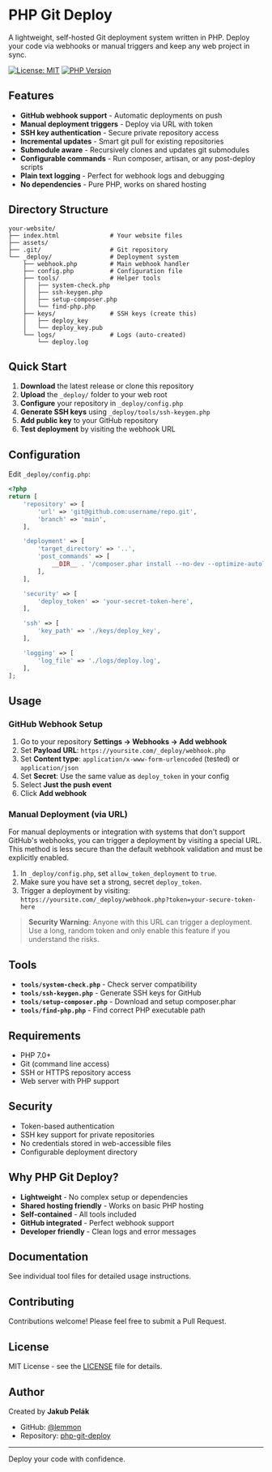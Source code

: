 # PHP Git Deploy

A lightweight, self-hosted Git deployment system written in PHP. Deploy your code via webhooks or manual triggers and keep any web project in sync.

[![License: MIT](https://img.shields.io/badge/License-MIT-yellow.svg)](https://opensource.org/licenses/MIT)
[![PHP Version](https://img.shields.io/badge/PHP-7.0%2B-blue.svg)](https://php.net)

## Features

- **GitHub webhook support** - Automatic deployments on push
- **Manual deployment triggers** - Deploy via URL with token
- **SSH key authentication** - Secure private repository access
- **Incremental updates** - Smart git pull for existing repositories
- **Submodule aware** - Recursively clones and updates git submodules
- **Configurable commands** - Run composer, artisan, or any post-deploy scripts
- **Plain text logging** - Perfect for webhook logs and debugging
- **No dependencies** - Pure PHP, works on shared hosting

## Directory Structure

```
your-website/
├── index.html              # Your website files
├── assets/
├── .git/                   # Git repository
└── _deploy/                # Deployment system
    ├── webhook.php         # Main webhook handler
    ├── config.php          # Configuration file
    ├── tools/              # Helper tools
    │   ├── system-check.php
    │   ├── ssh-keygen.php
    │   ├── setup-composer.php
    │   └── find-php.php
    ├── keys/               # SSH keys (create this)
    │   ├── deploy_key
    │   └── deploy_key.pub
    └── logs/               # Logs (auto-created)
        └── deploy.log
```

## Quick Start

1. **Download** the latest release or clone this repository
2. **Upload** the `_deploy/` folder to your web root
3. **Configure** your repository in `_deploy/config.php`
4. **Generate SSH keys** using `_deploy/tools/ssh-keygen.php`
5. **Add public key** to your GitHub repository
6. **Test deployment** by visiting the webhook URL

## Configuration

Edit `_deploy/config.php`:

```php
<?php
return [
    'repository' => [
        'url' => 'git@github.com:username/repo.git',
        'branch' => 'main',
    ],

    'deployment' => [
        'target_directory' => '..',
        'post_commands' => [
            __DIR__ . '/composer.phar install --no-dev --optimize-autoloader --no-interaction',
        ],
    ],

    'security' => [
        'deploy_token' => 'your-secret-token-here',
    ],

    'ssh' => [
        'key_path' => './keys/deploy_key',
    ],

    'logging' => [
        'log_file' => './logs/deploy.log',
    ],
];
```

## Usage

### GitHub Webhook Setup
1. Go to your repository **Settings → Webhooks → Add webhook**
2. Set **Payload URL**: `https://yoursite.com/_deploy/webhook.php`
3. Set **Content type**: `application/x-www-form-urlencoded` (tested) or `application/json`
4. Set **Secret**: Use the same value as `deploy_token` in your config
5. Select **Just the push event**
6. Click **Add webhook**

### Manual Deployment (via URL)

For manual deployments or integration with systems that don't support GitHub's webhooks, you can trigger a deployment by visiting a special URL. This method is less secure than the default webhook validation and must be explicitly enabled.

1.  In `_deploy/config.php`, set `allow_token_deployment` to `true`.
2.  Make sure you have set a strong, secret `deploy_token`.
3.  Trigger a deployment by visiting:
    `https://yoursite.com/_deploy/webhook.php?token=your-secure-token-here`

> **Security Warning**: Anyone with this URL can trigger a deployment. Use a long, random token and only enable this feature if you understand the risks.

## Tools

- **`tools/system-check.php`** - Check server compatibility
- **`tools/ssh-keygen.php`** - Generate SSH keys for GitHub
- **`tools/setup-composer.php`** - Download and setup composer.phar
- **`tools/find-php.php`** - Find correct PHP executable path

## Requirements

- PHP 7.0+
- Git (command line access)
- SSH or HTTPS repository access
- Web server with PHP support

## Security

- Token-based authentication
- SSH key support for private repositories
- No credentials stored in web-accessible files
- Configurable deployment directory

## Why PHP Git Deploy?

- **Lightweight** - No complex setup or dependencies
- **Shared hosting friendly** - Works on basic PHP hosting
- **Self-contained** - All tools included
- **GitHub integrated** - Perfect webhook support
- **Developer friendly** - Clean logs and error messages

## Documentation

See individual tool files for detailed usage instructions.

## Contributing

Contributions welcome! Please feel free to submit a Pull Request.

## License

MIT License - see the [LICENSE](LICENSE) file for details.

## Author

Created by **Jakub Pelák**

- GitHub: [@lemmon](https://github.com/lemmon)
- Repository: [php-git-deploy](https://github.com/lemmon/php-git-deploy)

---

Deploy your code with confidence.
